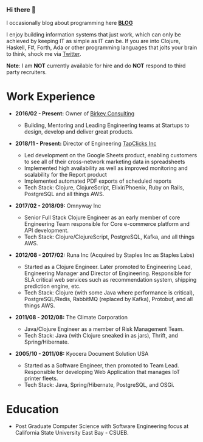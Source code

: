 <!--
**oneness/oneness** is a ✨ _special_ ✨ repository because its `README.md` (this file) appears on your GitHub profile.

Here are some ideas to get you started:

- 🔭 I’m currently working on ...
- 🌱 I’m currently learning ...
- 👯 I’m looking to collaborate on ...
- 🤔 I’m looking for help with ...
- 💬 Ask me about ...
- 📫 How to reach me: ...
- 😄 Pronouns: ...
- ⚡ Fun fact: ...
-->
### Hi there 👋
I occasionally blog about programming here [**BLOG**](https://www.birkey.co/archive.html)

I enjoy building information systems that just work, which can only
be achieved by keeping IT as simple as IT can be. If you are into
Clojure, Haskell, F#, Forth, Ada or other programming languages that jolts your
brain to think, shock me via [Twitter](https://twitter.com/KasimTuman).

**Note**: I am **NOT** currently available for hire and do **NOT** respond to
third party recruiters.


# Work Experience

-   **2016/02 - Present:** Owner of [Birkey Consulting](https://www.birkey.co)
	-   Building, Mentoring and Leading Engineering teams at Startups to
		design, develop and deliver great products.

-   **2018/11 - Present:** Director of Engineering [TapClicks Inc](https://tapclicks.com)
	-   Led development on the Google Sheets product, enabling
		customers to see all of their cross-network marketing data in
		spreadsheets
	-   Implemented high availability as well as improved monitoring and
		scalability for the Report product
	-   Implemented automated PDF exports of scheduled reports
	-   Tech Stack: Clojure, ClojureScript, Elixir/Phoenix, Ruby on Rails,
		PostgreSQL and all things AWS.

-   **2017/02 - 2018/09:** Omnyway Inc
	-   Senior Full Stack Clojure Engineer as an early member of core
		Engineering Team responsible for Core e-commerce platform and API
		development.
	-   Tech Stack: Clojure/ClojureScript, PostgreSQL, Kafka, and all things AWS.

-   **2012/08 - 2017/02:** Runa Inc (Acquired by Staples Inc as Staples Labs)
	-   Started as a Clojure Engineer. Later promoted to Engineering Lead,
		Engineering Manager and Director of Engineering.
		Responsible for SLA critical web services such as recommendation system, shipping
		prediction engine, etc.
	-   Tech Stack: Clojure (with some Java where performance is
		critical), PostgreSQL/Redis, RabbitMQ (replaced by Kafka), Protobuf, and all things AWS.

-   **2011/08 - 2012/08:** The Climate Corporation
	-   Java/Clojure Engineer as a member of Risk Management Team.
	-   Tech Stack: Java (with Clojure sneaked in as jars), Thrift, and Spring/Hibernate.

-   **2005/10 - 2011/08:** Kyocera Document Solution USA
	-   Started as a Software Engineer, then promoted to Team
		Lead. Responsible for developing Web Application that manages IoT printer fleets.
	-   Tech Stack: Java, Spring/Hibernate, PostgreSQL, and OSGi.


# Education

-   Post Graduate Computer Science with Software Engineering focus at California State University East Bay - CSUEB.
